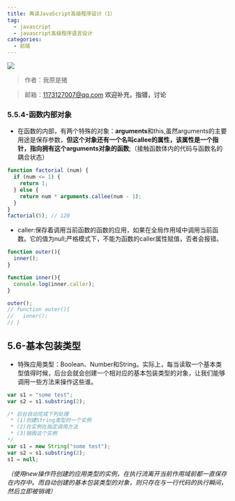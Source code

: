 ```yaml
---
title: 再读JavaScript高级程序设计（1）
tag: 
  - javascript
  - javascript高级程序语言设计
categories:
  - 前端
---
```

![](/imgs/javascript/theme/readJavascript.png)

> 作者：我原是猪

> 邮箱：1173127007@qq.com **欢迎补充，指错，讨论**

### 5.5.4-函数内部对象

- 在函数的内部，有两个特殊的对象：**arguments**和this,虽然arguments的主要用途是保存参数，**但这个对象还有一个名叫callee的属性，该属性是一个指针，指向拥有这个arguments对象的函数**;（接触函数体内的代码与函数名的耦合状态）
```javascript
function factorial (num) {
  if (num <= 1) {
    return 1;
  } else {
    return num * arguments.callee(num - 1);
  }
}
factorial(5); // 120
```

- caller:保存着调用当前函数的函数的应用，如果在全局作用域中调用当前函数。它的值为null;严格模式下，不能为函数的caller属性赋值，否者会报错。
```javascript
function outer(){
  inner();
}

function inner(){
  console.log(inner.caller);
}

outer();
// function outer(){
//   inner();
// }
```

## 5.6-基本包装类型

- 特殊应用类型：Boolean、Number和String。实际上，每当读取一个基本类型值得时候，后台会就会创建一个相对应的基本包装类型的对象，让我们能够调用一些方法来操作这些谁。
```javascript
var s1 = "some test";
var s2 = s1.substring(2);

/* 后台自动完成下列处理
 * (1)创建String类型的一个实例
 * (2)在实例在指定调用方法
 * (3)销毁这个实例
*/
var s1 = new String("some test");
var s2 = s1.substring(2);
s1 = null;
```

*（使用new操作符创建的应用类型的实例，在执行流离开当前作用域前都一直保存在内存中。而自动创建的基本包装类型的对象，则只存在与一行代码的执行瞬间，然后立即被销魂）*